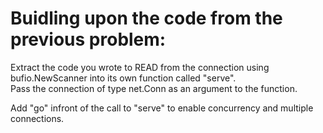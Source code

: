 # Buidling upon the code from the previous problem:

Extract the code you wrote to READ from the connection using bufio.NewScanner into its own function called "serve".  
Pass the connection of type net.Conn as an argument to the function.

Add "go" infront of the call to "serve" to enable concurrency and multiple connections.
